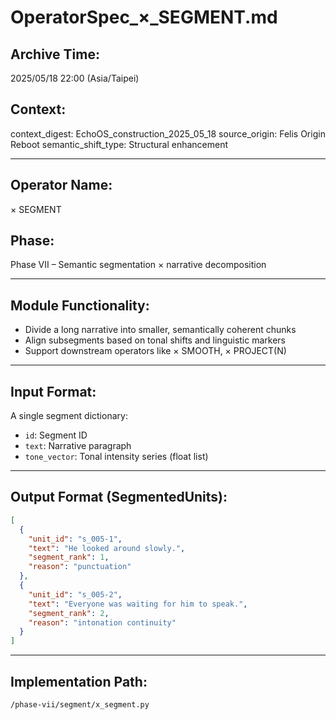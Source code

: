 
# OperatorSpec_×_SEGMENT.md

## Archive Time:
2025/05/18 22:00 (Asia/Taipei)

## Context:
context_digest: EchoOS_construction_2025_05_18
source_origin: Felis Origin Reboot
semantic_shift_type: Structural enhancement

---

## Operator Name:
× SEGMENT

## Phase:
Phase VII – Semantic segmentation × narrative decomposition

---

## Module Functionality:

- Divide a long narrative into smaller, semantically coherent chunks
- Align subsegments based on tonal shifts and linguistic markers
- Support downstream operators like × SMOOTH, × PROJECT(N)

---

## Input Format:
A single segment dictionary:
- `id`: Segment ID
- `text`: Narrative paragraph
- `tone_vector`: Tonal intensity series (float list)

---

## Output Format (SegmentedUnits):
```json
[
  {
    "unit_id": "s_005-1",
    "text": "He looked around slowly.",
    "segment_rank": 1,
    "reason": "punctuation"
  },
  {
    "unit_id": "s_005-2",
    "text": "Everyone was waiting for him to speak.",
    "segment_rank": 2,
    "reason": "intonation continuity"
  }
]
```

---

## Implementation Path:
`/phase-vii/segment/x_segment.py`
